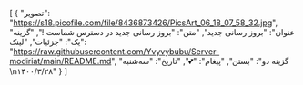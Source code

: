 
[
  {
    "تصویر": "https://s18.picofile.com/file/8436873426/PicsArt_06_18_07_58_32.jpg",
    "عنوان": "بروز رسانی جدید",
    "متن": "بروز رسانی جدید در دسترس شماست !",
    "گزینه یک": "جزئیات",
    "لینک": "https://raw.githubusercontent.com/Yvyvybubu/Server-modiriat/main/README.md",
    "گزینه دو": "بستن",
    "پیغام": "💕",
    "تاریخ": "سه‌شنبه \n۱۴۰۰/۳/۲۸"
  }
]
